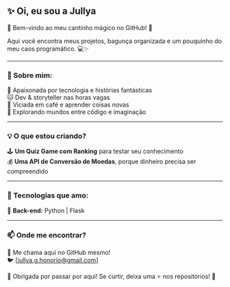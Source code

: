 ## ✨ Oi, eu sou a Jullya

🌸 Bem-vindo ao meu cantinho mágico no GitHub! 🌸

Aqui você encontra meus projetos, bagunça organizada e um pouquinho do meu caos programático. 💻✨

---

### 🌷 Sobre mim:
💖 Apaixonada por tecnologia e histórias fantásticas  
🐱 Dev & storyteller nas horas vagas  
🖤 Viciada em café e aprender coisas novas  
🚀 Explorando mundos entre código e imaginação  

---

### 💡 O que estou criando?
🕹️ **Um Quiz Game com Ranking** para testar seu conhecimento  
💰 **Uma API de Conversão de Moedas**, porque dinheiro precisa ser compreendido  

---

### 🚀 Tecnologias que amo:
🐍 **Back-end:** Python | Flask    

---

### 📫 Onde me encontrar?
💌 Me chama aqui no GitHub mesmo!  
🐦 [jullya.g.honorio@gmail.com]  

🌟 Obrigada por passar por aqui! Se curtir, deixa uma ⭐ nos repositórios! 🌟

